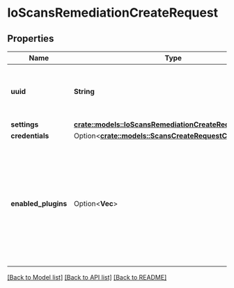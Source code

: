 # IoScansRemediationCreateRequest

## Properties

Name | Type | Description | Notes
------------ | ------------- | ------------- | -------------
**uuid** | **String** | The UUID for the Tenable-provided remediation scan template to use. Use the [GET /editor/remediation/templates](ref:editor-list-templates) endpoint to find remediation scan template UUIDs. | 
**settings** | [**crate::models::IoScansRemediationCreateRequestSettings**](io_scans_remediation_create_request_settings.md) |  | 
**credentials** | Option<[**crate::models::ScansCreateRequestCredentials**](scans_create_request_credentials.md)> |  | [optional]
**enabled_plugins** | Option<**Vec<i32>**> | A comma-delimited list of plugins IDs to add to a remediation scan. You can use the [GET /plugins/families](ref:io-plugins-families-list) and [GET /plugins/families/{id}](ref:io-plugins-family-details) endpoints to get a list of plugin families and plugins to add to the scan.  **Note:** This parameter is only valid for remediation scans. For more information on remediation scans and examples, see [Manage Remediation Scans](doc:io-manage-remediation-scans). | [optional]

[[Back to Model list]](../README.md#documentation-for-models) [[Back to API list]](../README.md#documentation-for-api-endpoints) [[Back to README]](../README.md)


